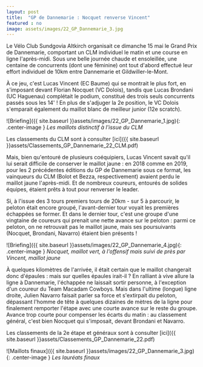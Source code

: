 ```yaml
---
layout: post
title:  "GP de Dannemarie : Nocquet renverse Vincent"
featured : no
image: assets/images/22_GP_Dannemarie_3.jpg
---
```


Le Vélo Club Sundgovia Altkirch organisait ce dimanche 15 mai le Grand Prix de Dannemarie, comportant un CLM individuel le matin et une course en ligne l'après-midi. Sous une belle journée chaude et ensoleillée, une centaine de concurrents (dont une féminine) ont tout d'abord effectué leur effort individuel de 10km entre Dannemarie et Gildwiller-le-Mont.

À ce jeu, c'est Lucas Vincent (EC Baume) qui se montrait le plus fort, en s'imposant devant Florian Nocquet (VC Dolois), tandis que Lucas Brondani (UC Haguenau) complétait le podium, constitué des trois seuls concurrents passés sous les 14' ! En plus de s'adjuger la 2e position, le VC Dolois s'emparait également du maillot blanc de meilleur junior (12e scratch).

![Briefing]({{ site.baseurl }}assets/images/22_GP_Dannemarie_1.jpg){: .center-image }
_Les maillots distinctif à l'issue du CLM_

Les classements du CLM sont à consulter [ici]({{ site.baseurl }}assets/Classements_GP_Dannemarie_22_CLM.pdf)


Mais, bien qu'entouré de plusieurs coéquipiers, Lucas Vincent savait qu'il lui serait difficile de conserver le maillot jaune : en 2018 comme en 2019, pour les 2 précédentes éditions du GP de Dannemarie sous ce format, les vainqueurs du CLM (Bolot et Bezza, respectivement) avaient perdu le maillot jaune l'après-midi. Et de nombreux coureurs, entourés de solides équipes, étaient prêts à tout pour renverser le leader.

Si, à l'issue des 3 tours premiers tours de 20km - sur 5 à parcourir, le peloton était encore groupé, l'avant-dernier tour voyait les premières échappées se former. Et dans le dernier tour, c'est une groupe d'une vingtaine de coureurs qui prenait une nette avance sur le peloton : parmi ce peloton, on ne retrouvait pas le maillot jaune, mais ses poursuivants (Nocquet, Brondani, Navarro) étaient bien présents !

![Briefing]({{ site.baseurl }}assets/images/22_GP_Dannemarie_4.jpg){: .center-image }
_Nocquet, maillot vert, à l'offensif mais suivi de près par Vincent, maillot jaune_

À quelques kilomètres de l'arrivée, il était certain que le maillot changerait donc d'épaules : mais sur quelles épaules irait-il ? En ralliant à vive allure la ligne à Dannemarie, l'échappée ne laissait sortir personne, à l'exception d'un coureur du Team Macadam Cowboys. Mais dans l'ultime (longue) ligne droite, Julien Navarro faisait parler sa force et s'extirpait du peloton, dépassant l'homme de tête à quelques dizaines de mètres de la ligne pour finalement remporter l'étape avec une courte avance sur le reste du groupe. Avance trop courte pour compenser les écarts du matin : au classement général, c'est bien Nocquet qui s'imposait, devant Brondani et Navarro.

Les classements de la 2e étape et généraux sont à consulter [ici]({{ site.baseurl }}assets/Classements_GP_Dannemarie_22.pdf)

![Maillots finaux]({{ site.baseurl }}assets/images/22_GP_Dannemarie_3.jpg){: .center-image }
_Les lauréats finaux_














